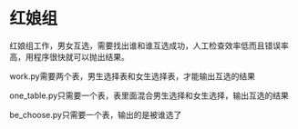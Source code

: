 # 红娘组

红娘组工作，男女互选，需要找出谁和谁互选成功，人工检查效率低而且错误率高，用程序很快就可以抛出结果。

work.py需要两个表，男生选择表和女生选择表，才能输出互选的结果

one_table.py只需要一个表，表里面混合男生选择和女生选择，输出互选的结果

be_choose.py只需要一个表，输出的是被谁选了